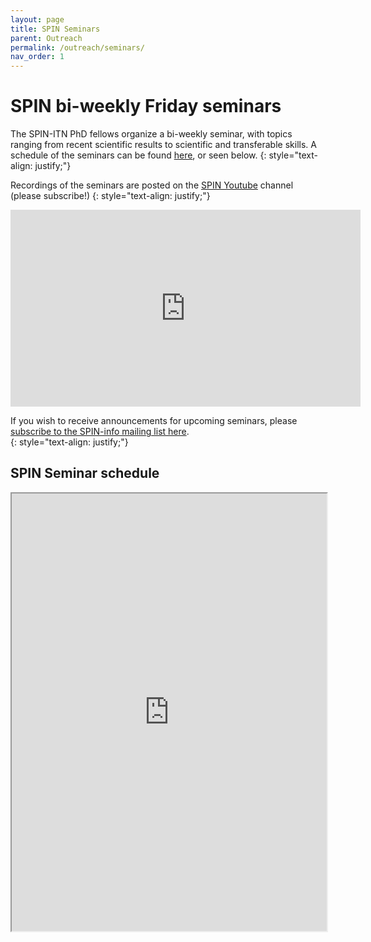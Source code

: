 ```yaml
---
layout: page
title: SPIN Seminars 
parent: Outreach 
permalink: /outreach/seminars/
nav_order: 1
---
```


# SPIN bi-weekly Friday seminars

The SPIN-ITN PhD fellows organize a bi-weekly seminar, with topics ranging from recent scientific results to scientific and transferable skills. A schedule of the seminars can be found [here](https://docs.google.com/document/d/1RG_EKlTnwqeV1ovWvbaG3KaZY_bVY0-tuwZmxSet3Pg/edit?usp=sharing), or seen below. 
{: style="text-align: justify;"}

Recordings of the seminars are posted on the [SPIN Youtube](https://www.youtube.com/@spin-itn) channel (please subscribe!)
{: style="text-align: justify;"}

<iframe width="560" height="315" src="https://www.youtube.com/embed/videoseries?list=PLPtuMAD7dea-ge50y8EwAQqJ0yq9gfFvk" title="YouTube video player" frameborder="0" allow="accelerometer; autoplay; clipboard-write; encrypted-media; gyroscope; picture-in-picture" allowfullscreen></iframe>



If you wish to receive announcements for upcoming seminars, please [subscribe to the SPIN-info mailing list here](https://mailman.rrz.uni-hamburg.de/mailman/listinfo/spin-info).  
{: style="text-align: justify;"}

## SPIN Seminar schedule

<iframe width='100%' height='700' src="https://docs.google.com/document/d/e/2PACX-1vSLGfw2xekAKm6kXZF3F905-ER78lI1liPgugnZlCtBC2WifnCTGykh71Y0Sgmke2SQ6l1TGTDz9XtW/pub?embedded=true"></iframe>




